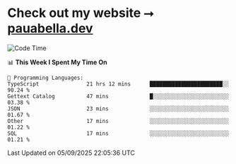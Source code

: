 # Check out my website ⭢ [pauabella.dev](https://pauabella.dev)

<!--START_SECTION:waka-->
![Code Time](http://img.shields.io/badge/Code%20Time-4%2C754%20hrs%2051%20mins-blue)

📊 **This Week I Spent My Time On** 

```text
💬 Programming Languages: 
TypeScript               21 hrs 12 mins      ███████████████████████░░   90.24 % 
Gettext Catalog          47 mins             █░░░░░░░░░░░░░░░░░░░░░░░░   03.38 % 
JSON                     23 mins             ░░░░░░░░░░░░░░░░░░░░░░░░░   01.67 % 
Other                    17 mins             ░░░░░░░░░░░░░░░░░░░░░░░░░   01.22 % 
SQL                      17 mins             ░░░░░░░░░░░░░░░░░░░░░░░░░   01.21 % 
```


 Last Updated on 05/09/2025 22:05:36 UTC
<!--END_SECTION:waka-->
